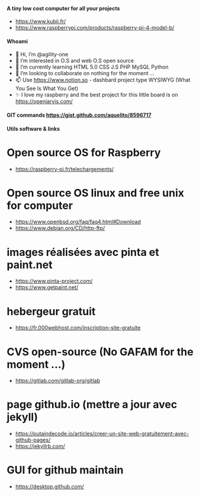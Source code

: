 #### A tiny low cost computer for all your projects ####
- https://www.kubii.fr/
- https://www.raspberrypi.com/products/raspberry-pi-4-model-b/

#### Whoami ####
- 👋 Hi, I’m @agility-one
- 👀 I’m interested in O.S and web O.S open source 
- 🌱 I’m currently learning HTML 5.0 CSS J.S PHP MySQL Python
- 💞️ I’m looking to collaborate on nothing for the moment ...
- 📫 Use https://www.notion.so - dashbard project type WYSIWYG (What You See Is What You Get)
- ✨ I love my raspberry and the best project for this little board is on https://openjarvis.com/

#### GIT commands https://gist.github.com/aquelito/8596717 ####

<!---
agility-one/agility-one is a ✨ special ✨ repository because its `README.md` (this file) appears on your GitHub profile.
You can click the Preview link to take a look at your changes.
--->

#### Utils software & links ####
# Open source OS for Raspberry #
- https://raspberry-pi.fr/telechargements/

# Open source OS linux and free unix for computer #
- https://www.openbsd.org/faq/faq4.html#Download
- https://www.debian.org/CD/http-ftp/

# images réalisées avec pinta et paint.net #
- https://www.pinta-project.com/
- https://www.getpaint.net/

# hebergeur gratuit #
- https://fr.000webhost.com/inscription-site-gratuite

# CVS open-source (No GAFAM for the moment ...) #
- https://gitlab.com/gitlab-org/gitlab

# page github.io (mettre a jour avec jekyll) #
- https://putaindecode.io/articles/creer-un-site-web-gratuitement-avec-github-pages/
- https://jekyllrb.com/

# GUI for github maintain #
- https://desktop.github.com/
